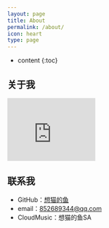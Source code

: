 ```yaml
---
layout: page
title: About
permalink: /about/
icon: heart
type: page
---
```


* content
{:toc}

## 关于我

<iframe src="https://avatars0.githubusercontent.com/u/52619702?s=400&u=ad11e710cbf466d150a2ea05b9477d09b1347430&v=4" style="border: 0;height: 142px;width: 200px;overflow: hidden;" frameBorder="0"></iframe>

## 联系我

* GitHub：[想猫的鱼](https://github.com/xmdySA)
* email：852689344@qq.com
* CloudMusic：想猫的鱼SA

